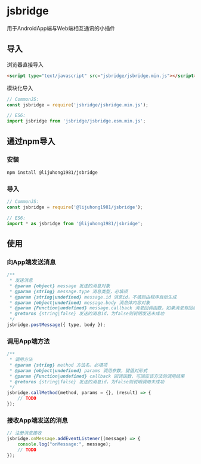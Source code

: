 # jsbridge
用于AndroidApp端与Web端相互通讯的小插件

## 导入

浏览器直接导入

```html
<script type="text/javascript" src="jsbridge/jsbridge.min.js"></script>
```

模块化导入

```js
// CommonJS:
const jsbridge = require('jsbridge/jsbridge.min.js');

// ES6:
import jsbridge from 'jsbridge/jsbridge.esm.min.js';
```

## 通过npm导入

### 安装

```bash
npm install @lijuhong1981/jsbridge
```

### 导入

```js
// CommonJS:
const jsbridge = require('@lijuhong1981/jsbridge');

// ES6:
import * as jsbridge from '@lijuhong1981/jsbridge';
```

## 使用

### 向App端发送消息

```js
/**
 * 发送消息
 * @param {object} message 发送的消息对象
 * @param {string} message.type 消息类型，必填项
 * @param {string|undefined} message.id 消息id，不填则由程序自动生成
 * @param {object|undefined} message.body 消息体内容对象
 * @param {Function|undefined} message.callback 消息回调函数，如果消息有回应，则通过该函数回调，可不填
 * @returns {string|false} 发送的消息id，为false则说明发送未成功
 */
jsbridge.postMessage({ type, body });
```

### 调用App端方法

```js
/**
 * 调用方法
 * @param {string} method 方法名，必填项
 * @param {object|undefined} params 调用参数，键值对形式
 * @param {Function|undefined} callback 回调函数，可回应该方法的调用结果
 * @returns {string|false} 发送的消息id，为false则说明调用未成功
 */
jsbridge.callMethod(method, params = {}, (result) => {
    // TODO
});
```

### 接收App端发送的消息

```js
// 注册消息接收
jsbridge.onMessage.addEventListener((message) => {
    console.log("onMessage:", message);
    // TODO
});
```